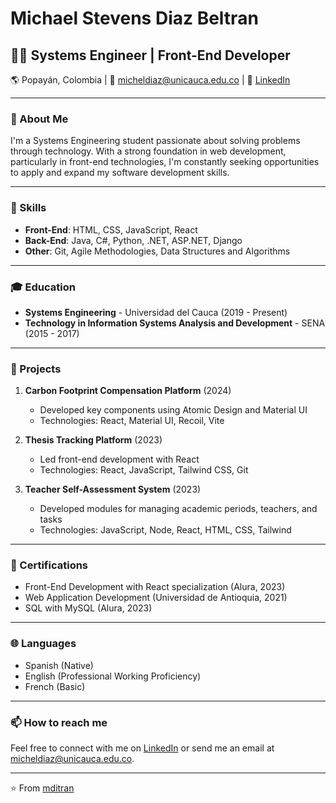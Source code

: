 # Michael Stevens Diaz Beltran

## 👨‍💻 Systems Engineer | Front-End Developer

🌎 Popayán, Colombia | 📧 micheldiaz@unicauca.edu.co | 🔗 [LinkedIn](https://www.linkedin.com/in/mditran)

---

### 👋 About Me

I'm a Systems Engineering student passionate about solving problems through technology. With a strong foundation in web development, particularly in front-end technologies, I'm constantly seeking opportunities to apply and expand my software development skills.

---

### 🚀 Skills

- **Front-End**: HTML, CSS, JavaScript, React
- **Back-End**: Java, C#, Python, .NET, ASP.NET, Django
- **Other**: Git, Agile Methodologies, Data Structures and Algorithms

---

### 🎓 Education

- **Systems Engineering** - Universidad del Cauca (2019 - Present)
- **Technology in Information Systems Analysis and Development** - SENA (2015 - 2017)

---

### 💼 Projects

1. **Carbon Footprint Compensation Platform** (2024)
   - Developed key components using Atomic Design and Material UI
   - Technologies: React, Material UI, Recoil, Vite

2. **Thesis Tracking Platform** (2023)
   - Led front-end development with React
   - Technologies: React, JavaScript, Tailwind CSS, Git

3. **Teacher Self-Assessment System** (2023)
   - Developed modules for managing academic periods, teachers, and tasks
   - Technologies: JavaScript, Node, React, HTML, CSS, Tailwind

---

### 🏅 Certifications

- Front-End Development with React specialization (Alura, 2023)
- Web Application Development (Universidad de Antioquia, 2021)
- SQL with MySQL (Alura, 2023)

---

### 🌐 Languages

- Spanish (Native)
- English (Professional Working Proficiency)
- French (Basic)

---

### 📫 How to reach me

Feel free to connect with me on [LinkedIn](https://www.linkedin.com/in/mditran) or send me an email at micheldiaz@unicauca.edu.co.

---

⭐️ From [mditran](https://github.com/mditran)
